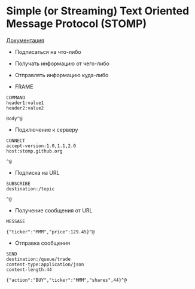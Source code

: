 # Simple (or Streaming) Text Oriented Message Protocol (STOMP)

[Документация](https://docs.spring.io/spring-framework/docs/current/reference/html/web.html#websocket-stomp)

* Подписаться на что-либо
* Получать информацию от чего-либо
* Отправлять информацию куда-либо

* FRAME

```
COMMAND
header1:value1
header2:value2

Body^@
```

* Подключение к серверу

```
CONNECT
accept-version:1.0,1.1,2.0
host:stomp.github.org

^@
```



* Подписка на URL

```
SUBSCRIBE
destination:/topic

^@
```

* Получение сообщения от URL

```
MESSAGE

{"ticker":"MMM","price":129.45}^@
```

* Отправка сообщения

```
SEND
destination:/queue/trade
content-type:application/json
content-length:44

{"action":"BUY","ticker":"MMM","shares",44}^@
```